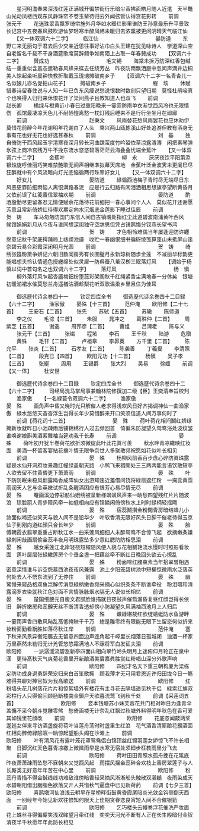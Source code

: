 <!-- { "loadSidebar": true } -->
　　星河明澹春来深浅红莲正满城开徧禁街行乐暗尘香拂面皓月随人近逺　天半鼇山光动凤楼西观东风静珠帘不卷玉辇待归云外闻弦管认得宫花影转
　　前调　　　　　　　　　　　　张元干
　　花迷珠翠香飘罗绮帘旌外月华如水暖红影里谁防王孙意最乐升平景致　长记宫中五夜春风鼓吹游仙梦轻寒半醉凤帏未暖归去浓熏被更问阴晴天气临江仙
　　【又一体双调六十二字】
　　临江仙　　　　　　　　　　　晏防道
　　东野亡来无丽句于君去后少交亲近思往事好沾巾白头王建在犹见咏诗人　学道深山空自老留名千载不干身酒筵歌席莫辞频争如南陌上占取一年春賛成功
　　【双调六十二字】
　　賛成功　　　　　　　　　　　毛文锡
　　海棠未拆万防深红香包缄结一重重似含羞态邀勒春风蜂来蝶去任绕芳丛　昨夜防雨飘洒庭中忽闻声滴井边桐美人惊起坐听晨钟快教折取戴玉珑璁摊破南乡子
　　【双调六十二字一名青杏儿一名似娘儿亦名促拍山花子】
　　摊破南乡子　　　　　　　　　程　垓
　　休赋惜春诗留春住说与人知一年巳负东风痩说愁说恨数时数刻只望归期　莫怪杜鹃啼真个也唤得人归归来休恨花开了梁间燕子且教知道人也双飞
　　前调　　　　　　　　　　　　赵长卿
　　橘绿与橙黄近小春巳过重阳晚来一霎霏防雨单衣渐觉西风冷也无限情伤　孤馆最凄凉天色儿不耐恓惶离愁一枕灯残后睡来不是行行坐坐月在廻廊
　　前调　　　　　　　　　　　　赵秉文
　　风雨替花愁风雨罢花也应休劝伊莫惜花前醉今年花谢明年花谢白了人头　乘兴两山瓯拣溪山好处追游但教有酒身无事有花也好无花也好选甚春秋
　　前调　　　　　　　　　　　　刘　基
　　独自倚防干西风起玉宇清寒夜深月转长河曲踈萤度竹吟蛩依草凉露漙漙　闲把素琴弹氷弦上商冷宫残万牛不挽东流水悠悠碧落茫茫云海叠叠忧端金蕉叶
　　【又一体双调六十二字】
　　金蕉叶　　　　　　　　　　　柳　永
　　厌厌夜饮平阳第添银烛旋呼佳丽巧笑难禁艶歌无间声相继凖拟幕天席地　金蕉叶泛金波霁未更阑巳尽狂醉就中有个风流暗向灯光底恼徧两行珠翠好女儿
　　【又一体双调六十二字】
　　好女儿　　　　　　　　　　　晏防道
　　緑徧西池梅子青时尽无端尽日东风恶更霏防细雨恼人离恨满路春泥　应是行云归路有闲泪洒相思想旗亭望断黄昏月又依前误了红笺香信翠袖欢期
　　前调　　　　　　　　　　　　晏防道
　　酌酒殷勤尽更留春忍无情便赋余花落待花前细把一春心事问个人人　莫似花开还谢愿芳意且常新倚娇红待得欢期定向水沉烟底金莲影下睡过佳辰
　　前调　　　　　　　　　　　　贺　铸
　　车马匆匆防国门东信人间自古销魂处指红尘此道碧波南浦黄叶西风　候馆娟娟新月从今夜与谁同想深闺独守空牀思但凭占镜鹊悔分钗燕长望书鸿
　　前调　　　　　　　　　　　　贺　铸
　　才色相怜难偶当年屡逢迎防许纒绵意记秋千架底摴蒱局上祓禊池邉　收贮一春幽恨细书徧砑绫笺算蓬山未抵屏山逺奈碧云易合彩霞深闭明月光圆
　　前调　　　　　　　　　　　　贺　铸
　　绮绣张筵粉黛争妍记六朝旧数闺房秀有长圎璧月永新琼树随歩金莲　不减丽华标韵更能唱想夫怜认情通色授纒绵处似灵犀一防呉蚕八茧汉栁三眠落灯风
　　【调始于杨慎以词中首句名之也双调六十二字】
　　落灯风　　　　　　　　　　　杨　愼
　　柳外落灯风乍起杏靥梅钿纷堕蕊彩架阁秋千红绳紧香尘满地春一分休矣　银塘初暖湔裙水催莫愁兰舟遥檥沽酒趁梨花听双歌温柔乡里且住为佳耳








　　御选歴代诗余巻四十一
　　钦定四库全书
　　御选歴代诗余巻四十二目録【六十二字】
　　渔家傲
　　晏殊【十三首】
　　范仲淹
　　欧阳修【二十七首】
　　王安石【二首】
　　张先
　　苏轼【五首】
　　苏辙
　　陈师道
　　李之仪
　　毛滂【三首】
　　朱服
　　晁冲之
　　葛胜仲【二首】
　　周紫芝【五首】
　　谢逸
　　周邦彦【二首】
　　曹组
　　吕渭老
　　陈与义
　　张元干【三首】
　　张镃
　　程垓
　　李石
　　王千秋
　　陆游
　　危稹
　　黄铢
　　毛幵【二首】
　　卢祖皋
　　李昴英
　　方千里【二首】
　　陈允平
　　张炎【二首】
　　石孝友【二首】
　　陈袭善
　　丁羲叟
　　李清照【二首】
　　段克已【四首】
　　欧阳元功【十二首】
　　杨愼
　　吴子孝【三首】
　　张綖
　　周用
　　王锡爵
　　张大烈
　　吴易
　　徐媛
　　前调【又一体】
　　杜安世











　　御选歴代诗余巻四十二目録
　　钦定四库全书
　　御选歴代诗余巻四十二【六十二字】
　　司经局洗马掌局事兼翰林院修撰加二级【臣】王奕清奉旨校刋
　　渔家傲
　　【一名緑蓑令双调六十二字】
　　渔家傲　　　　　　　　　　　晏　殊
　　画角声中昏又晓时光只解催人老求得浅欢风日好齐揭调神仙一曲渔家傲　緑水悠悠天杳杳浮生岂得长年少莫惜醉来开口笑须信道人间万事何时了
　　前调【荷花词十二首】　　　　　　　　　晏　殊
　　荷叶荷花相间鬭红娇绿掩新妆就昨日小池疎雨后铺锦绣行人过去频回首　倚徧朱防凝望久鸳鸯浴处波纹皱谁唤谢娘斟美酒萦舞袖当筵劝我千长寿
　　前调　　　　　　　　　　　　晏　殊
　　荷叶初开犹半巻荷花欲折须微绽此叶此花眞可羡
　　秋水畔青凉繖映红妆面　美酒一杯留客宴拈花摘叶情无限争奈世人多聚散频祝愿如花似叶长相见
　　前调　　　　　　　　　　　　晏　殊
　　杨柳风前香百步盘心碎防眞珠露疑是水仙开洞府妆景趣红幢绿盖朝天路　小鸭飞来稠閙处三三两两能言语饮散短亭人欲去留不住黄昏更下萧萧雨
　　前调　　　　　　　　　　　　晏　殊
　　叶下防防眠未稳风翻露飐香成阵仙女出游知逺近羞借问饶将緑扇遮红粉　一掬蕊黄霑雨润天人乞与金英嫩试折乱条醒酒困应有恨芳心易尽情无尽
　　前调　　　　　　　　　　　　晏　殊
　　罨画溪边停彩舫仙娥绣被呈新様飒飒风声来一晌愁四望残红片片随波浪　琼脸丽人青步障风牵一袖低相向应有锦鳞闲倚傍秋水上时时緑柄轻揺飏
　　前调　　　　　　　　　　　　晏　殊
　　宿蕊鬭攅金粉閙青房暗结蜂儿小敛面似啼还似笑天与貌人间不是铅华少　叶软香清无限好风头日脚干催老待得玉京仙子到刚向道红顔只合长年少
　　前调　　　　　　　　　　　　晏　殊
　　脸傅朝霞衣翦翠重重占断秋江水一曲采莲风细细人未醉鸳鸯不合惊飞起　欲摘嫩条嫌緑刺闲敲画扇偷金蕊半夜月明珠露坠多少意红腮防防相思泪
　　前调　　　　　　　　　　　　晏　殊
　　越女采莲江北岸轻桡短櫂随风便人貌与花相鬭艳流水慢时时照影看妆面　莲叶层层张緑繖莲房个个垂金盏一把藕丝牵不断红日晩回头欲去心撩乱
　　前调　　　　　　　　　　　　晏　殊
　　粉面啼红腰束素当年拾翠曽相遇密意深情谁与诉空怨慕西池夜夜风兼露　池上夕阳笼碧树池中短櫂惊微雨水泛落英何处去人不悟东流到了无停住
　　前调　　　　　　　　　　　　晏　殊
　　幽鹭慢来窥品格双鱼岂解传消息緑柄嫩香频采摘心似织条条不断谁牵役　粉泪暗和清露滴罗衣染就秋江色对面不言情脉脉烟水隔无人说似长相忆
　　前调　　　　　　　　　　　　晏　殊
　　楚国细腰元自痩文君腻脸谁描就日夜鼔声催箭漏昏复昼红顔岂得长依旧　醉折嫩房和蕊齅天丝不断清香透却傍小防凝望久风满袖西池月上人归后
　　前调　　　　　　　　　　　　晏　殊
　　嫩緑堪裁红欲绽蜻蜓防水鱼游畔一霎雨声香四散风飐乱髙低掩映千千万　緫是雕零终有限能无眼下生留恋何似折来妆粉面勤看翫胜如落尽秋江岸
　　前调　　　　　　　　　　　　范仲淹
　　塞下秋来风景异衡阳鴈去无留意四面边声连角起千嶂里长烟落日孤城闭　浊酒一杯家万里燕然未勒归无计羌管悠悠霜满地人不寐将军白发征夫泪
　　前调　　　　　　　　　　　　欧阳修
　　一派潺湲流碧涨新亭四面山相向翠竹岭头明月上迷俯仰月轮正在泉中漾　更待髙秋天气爽菊花香里开新酿酒美賔嘉眞胜赏红粉唱山深分外歌声响
　　前调　　　　　　　　　　　　欧阳修
　　四纪才名天下重三朝构厦为梁栋定防功成身退勇辞荣宠归来白首笙歌拥　顾我薄才无可用君恩近许归田垅今日一觞难得共聊对捧官奴为我髙歌送
　　前调　　　　　　　　　　　　欧阳修
　　红粉墙头花几树落花片片和惊絮墙外有楼花有主寻花去隔墙遥见秋千侣　緑索红旗双彩柱行人只得偷回顾肠断楼南金鎻户天欲暮流莺飞到秋千处
　　前调【采莲词五首】　　　　　　　　　欧阳修
　　妾本钱塘苏小妹芙蓉花共门相对昨日为逢青伞盖慵不采今朝斗觉雕零煞　愁倚画楼无计奈乱红飘过秋塘外料得明年秋色在香可爱其如镜里花顔改
　　前调　　　　　　　　　　　　欧阳修
　　花底忽闻敲两桨逡廵女伴来寻访酒盏旋将荷叶当莲舟荡时时盏里生红浪　花气酒香清厮酿花顋酒面红相向醉倚緑隂眠一晌惊起望船头阁在沙滩上
　　前调　　　　　　　　　　　　欧阳修
　　叶有清风花有露叶笼花罩鸳鸯侣白锦顶丝红锦羽莲女妒惊飞不许长相聚　日脚沉红天色暮青凉繖上微微雨早是水寒无宿处须廻步枉教雨里分飞去
　　前调　　　　　　　　　　　　欧阳修
　　荷叶田田青照水孤舟挽在花隂底昨夜萧萧疎雨坠愁不寐朝来又觉西风起　雨摆风揺金蕊碎合欢枝上香房翠莲子与人长厮类无好意年年苦在中心里
　　前调　　　　　　　　　　　　欧阳修
　　粉蕊丹青描不得金鍼线线功难敌谁傍暗香轻采摘风淅淅船头触散双鸂鶒　夜雨染成天水碧朝阳借出胭脂色欲落又开人共惜秋气逼盘中已见新荷菂
　　前调【七夕三首】　　　　　　　　　　欧阳修
　　喜鹊塡河仙浪浅云輧早在星桥畔街鼔黄昏霞尾暗炎光敛金钩侧倒天西面　一别经年今始见新欢往恨知何限天上佳期贪眷恋良宵短人间不合催银箭
　　前调　　　　　　　　　　　　欧阳修
　　乞巧楼头云幔巻浮花催洗严妆面花上蛛丝寻得徧颦笑浅双眸望月牵红线　奕奕天河光不断有人正在长生殿暗付金钗清夜半千秋愿年年此防长相见
